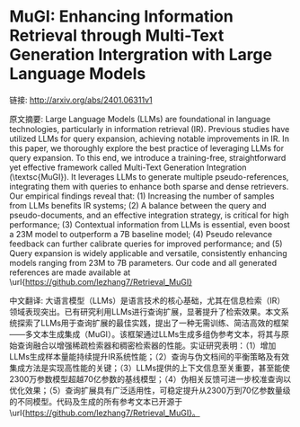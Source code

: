 # MuGI: Enhancing Information Retrieval through Multi-Text Generation Intergration with Large Language Models

链接: http://arxiv.org/abs/2401.06311v1

原文摘要:
Large Language Models (LLMs) are foundational in language technologies,
particularly in information retrieval (IR). Previous studies have utilized LLMs
for query expansion, achieving notable improvements in IR. In this paper, we
thoroughly explore the best practice of leveraging LLMs for query expansion. To
this end, we introduce a training-free, straightforward yet effective framework
called Multi-Text Generation Integration (\textsc{MuGI}). It leverages LLMs to
generate multiple pseudo-references, integrating them with queries to enhance
both sparse and dense retrievers. Our empirical findings reveal that: (1)
Increasing the number of samples from LLMs benefits IR systems; (2) A balance
between the query and pseudo-documents, and an effective integration strategy,
is critical for high performance; (3) Contextual information from LLMs is
essential, even boost a 23M model to outperform a 7B baseline model; (4) Pseudo
relevance feedback can further calibrate queries for improved performance; and
(5) Query expansion is widely applicable and versatile, consistently enhancing
models ranging from 23M to 7B parameters. Our code and all generated references
are made available at \url{https://github.com/lezhang7/Retrieval_MuGI}

中文翻译:
大语言模型（LLMs）是语言技术的核心基础，尤其在信息检索（IR）领域表现突出。已有研究利用LLMs进行查询扩展，显著提升了检索效果。本文系统探索了LLMs用于查询扩展的最佳实践，提出了一种无需训练、简洁高效的框架——多文本生成集成（MuGI）。该框架通过LLMs生成多组伪参考文本，将其与原始查询融合以增强稀疏检索器和稠密检索器的性能。实证研究表明：（1）增加LLMs生成样本量能持续提升IR系统性能；（2）查询与伪文档间的平衡策略及有效集成方法是实现高性能的关键；（3）LLMs提供的上下文信息至关重要，甚至能使2300万参数模型超越70亿参数的基线模型；（4）伪相关反馈可进一步校准查询以优化效果；（5）查询扩展具有广泛适用性，可稳定提升从2300万到70亿参数量级的不同模型。代码及生成的所有参考文本已开源于\url{https://github.com/lezhang7/Retrieval_MuGI}。
